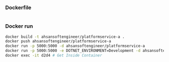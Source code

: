 ### Dockerfile
```docker

```
### Docker run
```bash
docker build -t ahsansoftengineer/platformservice-a .
docker push ahsansoftengineer/platformservice-a
docker run -p 5000:5000 -d ahsansoftengineer/platformservice-a
docker run -p 5000:5000 -e DOTNET_ENVIRONMENT=Development -d ahsansoftengineer/platformservice-a
docker exec -it d2d4 # Get Inside Container
```

###